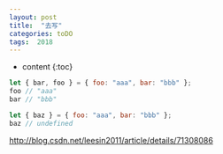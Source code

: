 ```yaml
---
layout: post
title:  "去写"
categories: toDO
tags:  2018
---
```


* content
{:toc}



```js
let { bar, foo } = { foo: "aaa", bar: "bbb" };
foo // "aaa"
bar // "bbb"

let { baz } = { foo: "aaa", bar: "bbb" };
baz // undefined
```

http://blog.csdn.net/leesin2011/article/details/71308086